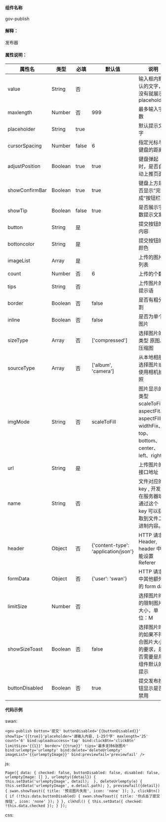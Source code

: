 #### 组件名称
gov-publish

#### 解释：
发布器

#### 属性说明：
|属性名 | 类型 | 必填 | 默认值 |说明 |
|---|---|---|---|---|
|value |String |否||输入框内默认的文字，没有就展示placeholder|
|maxlength |Number |否|999|最多输入字数|
|placeholder |String |true||默认提示文字|
|cursorSpacing |Number |false|6|指定光标与键盘的距离|
|adjustPosition |Boolean |true|true|键盘弹起时，是否自动上推页面|
|showConfirmBar |Boolean |true|true|键盘上方是否显示”完成“按钮栏|
|showTip |Boolean |false|true|是否展示字数提示文案|
|button |String |是||提交按钮的内容|
|bottoncolor |String |是||提交按钮的颜色|
|imageList |Array |是||上传的图片列表|
|count |Number |否|6|上传的个数|
|tips |String |否||上传图片的提示语|
|border |Boolean |否|false|是否有粗分割|
|inline |Boolean |否|false|是否为单个图片|
|sizeType |Array |否|[&#39;compressed&#39;]|选择图片的类型 原图、压缩图|
|sourceType |Array |否|[&#39;album&#39;, &#39;camera&#39;]|从本地相册选择图片或使用相机拍照|
|imgMode |String |否|scaleToFill|图片显示的类型 scaleToFill、aspectFit、aspectFill、widthFix、top、bottom、center、left、right|
|url |String |是||上传图片的接口地址|
|name |String |否||文件对应的 key , 开发者在服务器端通过这个 key 可以获取到文件二进制内容。|
|header |Object |否|{&#39;content-type&#39;: &#39;application&#x2F;json&#39;}|HTTP 请求 Header, header 中不能设置 Referer |
|formData |Object |否|{&#39;user&#39;: &#39;swan&#39;}|HTTP 请求中其他额外的 form data|
|limitSize |Number |否||选择图片时的限制图片大小，单位：M|
|showSizeToast |Boolean |否|false|选择图片时的如果不符合图片大小的要求，是否需要是用组件默认的提示|
|buttonDisabled |Boolean |否|true|提交发布按钮显示是否禁用|

#### 代码示例
swan:
```
<gov-publish botton='提交' buttonDisabled='{{buttonDisabled}}' showTip='{{true}}'placeholder='请输入内容, 1-25个字' maxlength='25' count='6' bind:uploadsuccess='tap' bind:clickBtn='clickBtn' limitSize='{{1}}' border='{{true}}' tips='最多支持6张图片' bind:urlempty='urlempty' bind:delete='deleteUrlempty' imageList='{{urlemptyImage}}' bind:previewfail='previewfail' />
```
js:
```
Page({ data: { checked: false, buttonDisabled: false, disabled: false, urlemptyImage: [] }, urlempty({detail}) { this.setData('urlemptyImage', detail);  }, deleteUrlempty(e) { this.setData('urlemptyImage', e.detail.path); }, previewfail({detail}) { swan.showToast({ title: '预览图片失败', icon: 'none' }); }, clickBtn() { if (!this.data.buttonDisabled) { swan.showToast({ title: '你点击了提交按钮', icon: 'none' }); } }, clkhdl() { this.setData({ checked: !this.data.checked }); } });
```
css:
```

```